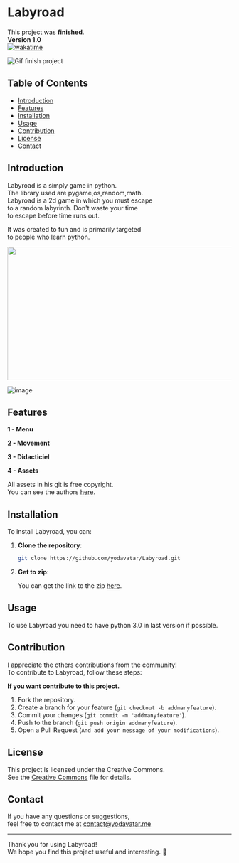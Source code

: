 # Labyroad
This project was **finished**.<br>
__**Version 1.0**__<br>
[![wakatime](https://wakatime.com/badge/user/17a8cdf0-54fb-45e9-92bc-ada49bd926d7/project/da0b05c1-f32a-4774-86a8-116e2f576c21.svg)](https://wakatime.com/badge/user/17a8cdf0-54fb-45e9-92bc-ada49bd926d7/project/da0b05c1-f32a-4774-86a8-116e2f576c21)

![Gif finish project](https://media.tenor.com/w7D79HmiUKwAAAAM/rolando-check.gif)

## Table of Contents

- [Introduction](#introduction)
- [Features](#features)
- [Installation](#installation)
- [Usage](#usage)
- [Contribution](#contribution)
- [License](#license)
- [Contact](#contact)

## Introduction

Labyroad is a simply game in python.<br>
The library used are pygame,os,random,math.<br>
Labyroad is a 2d game in which you must escape<br>
to a random labyrinth. Don't waste your time<br>
to escape before time runs out.<br>

It was created to fun and is primarily targeted<br>
to people who learn python.<br>


<img src="https://github.com/user-attachments/assets/637af960-579c-4f0c-a0bd-20650975a2d4" width="600" height="300"/>

![image](=400x500)


## Features

__**1 - Menu**__

__**2 - Movement**__

__**3 - Didacticiel**__

__**4 - Assets**__

All assets in his git is free copyright.<br>
You can see the authors [here](https://github.com/Yodavatar/Labyroad/blob/main/author.txt).<br>

## Installation

To install Labyroad, you can:

1. **Clone the repository**:

   ```bash
   git clone https://github.com/yodavatar/Labyroad.git
   ```
   
2. **Get to zip**:

   
   You can get the link to the zip [here](https://github.com/Yodavatar/Labyroad/archive/refs/heads/main.zip).
   <br>

## Usage


To use Labyroad you need to have python 3.0 in last version if possible.<br>


## Contribution

I appreciate the others contributions from the community!<br>
To contribute to Labyroad, follow these steps:<br>


__**If you want contribute to this project.**__


1. Fork the repository.
2. Create a branch for your feature (`git checkout -b addmanyfeature`).
3. Commit your changes (`git commit -m 'addmanyfeature'`).
4. Push to the branch (`git push origin addmanyfeature`).
5. Open a Pull Request (`And add your message of your modifications`).


## License


This project is licensed under the Creative Commons.<br>
See the [Creative Commons](license) file for details.<br>


## Contact

If you have any questions or suggestions, <br>
feel free to contact me at contact@yodavatar.me <br>


---


Thank you for using Labyroad!<br>
We hope you find this project useful and interesting. 🚀<br>
